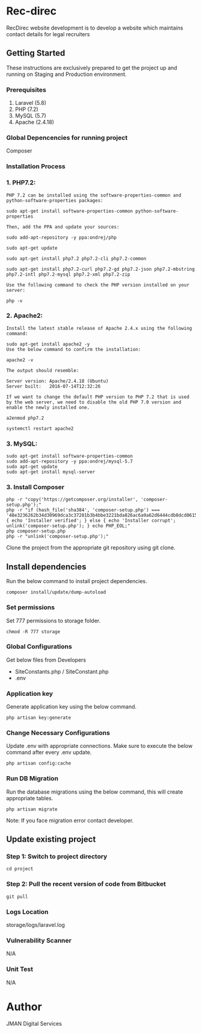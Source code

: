 # Rec-direc

RecDirec website development is to develop a website which maintains contact details for legal recruiters

## Getting Started

These instructions are exclusively prepared to get the project up and running on Staging and Production environment.

### Prerequisites

1. Laravel (5.8)
2. PHP (7.2)
3. MySQL (5.7)
4. Apache (2.4.18)

### Global Depencencies for running project
Composer

### Installation Process

### 1. PHP7.2:
```
PHP 7.2 can be installed using the software-properties-common and python-software-properties packages:

sudo apt-get install software-properties-common python-software-properties

Then, add the PPA and update your sources:

sudo add-apt-repository -y ppa:ondrej/php

sudo apt-get update

sudo apt-get install php7.2 php7.2-cli php7.2-common

sudo apt-get install php7.2-curl php7.2-gd php7.2-json php7.2-mbstring php7.2-intl php7.2-mysql php7.2-xml php7.2-zip

Use the following command to check the PHP version installed on your server:

php -v
```
### 2. Apache2:
```
Install the latest stable release of Apache 2.4.x using the following command:

sudo apt-get install apache2 -y
Use the below command to confirm the installation:

apache2 -v

The output should resemble:

Server version: Apache/2.4.18 (Ubuntu)
Server built:   2016-07-14T12:32:26

If we want to change the default PHP version to PHP 7.2 that is used by the web server, we need to disable the old PHP 7.0 version and enable the newly installed one.

a2enmod php7.2

systemctl restart apache2
```
### 3. MySQL:
```
sudo apt-get install software-properties-common
sudo add-apt-repository -y ppa:ondrej/mysql-5.7
sudo apt-get update
sudo apt-get install mysql-server
```
### 3. Install Composer
```
php -r "copy('https://getcomposer.org/installer', 'composer-setup.php');"
php -r "if (hash_file('sha384', 'composer-setup.php') === '48e3236262b34d30969dca3c37281b3b4bbe3221bda826ac6a9a62d6444cdb0dcd0615698a5cbe587c3f0fe57a54d8f5') { echo 'Installer verified'; } else { echo 'Installer corrupt'; unlink('composer-setup.php'); } echo PHP_EOL;"
php composer-setup.php
php -r "unlink('composer-setup.php');"
```

Clone the project from the appropriate git repository using git clone.

## Install dependencies
Run the below command to install project dependencies.
```
composer install/update/dump-autoload
```
### Set permissions

Set 777 permissions to storage folder.
```
chmod -R 777 storage
```
### Global Configurations

Get below files from Developers

- SiteConstants.php / SiteConstant.php
- .env

### Application key

Generate application key using the below command.
```
php artisan key:generate
```
### Change Necessary Configurations

Update .env  with appropriate connections. Make sure to execute the below command after every .env update.
```    
php artisan config:cache  
```

### Run DB Migration

Run the database migrations using the below command,  this will create appropriate tables.
```  
php artisan migrate
```
Note: If you face migration error contact developer.

## Update existing project
### Step 1: Switch to project directory
```
cd project
```

### Step 2: Pull the recent version of code from Bitbucket
```
git pull
```

### Logs Location
 storage/logs/laravel.log

### Vulnerability Scanner 
 N/A

### Unit Test
 N/A

# Author
JMAN Digital Services
